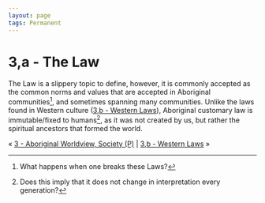 ```yaml
---
layout: page
tags: Permanent 
---
```

# 3,a - The Law
The Law is a slippery topic to define, however, it is commonly accepted as the common norms and values that are accepted in Aboriginal communities[^1], and sometimes spanning many communities. Unlike the laws found in Western culture ([3,b - Western Laws](3,b%20-%20Western%20Laws)), Aboriginal customary law is immutable/fixed to humans[^2], as it was not created by us, but rather the spiritual ancestors that formed the world.

« [3 - Aboriginal Worldview, Society (P)](3%20-%20Aboriginal%20Worldview,%20Society%20(P)) | [3,b - Western Laws](3,b%20-%20Western%20Laws) »

[^1]: What happens when one breaks these Laws?
[^2]: Does this imply that it does not change in interpretation every generation?